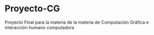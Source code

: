 # Proyecto-CG
Proyecto Final para la materia de la materia de Computación Gráfica e interacción humano computadora 

